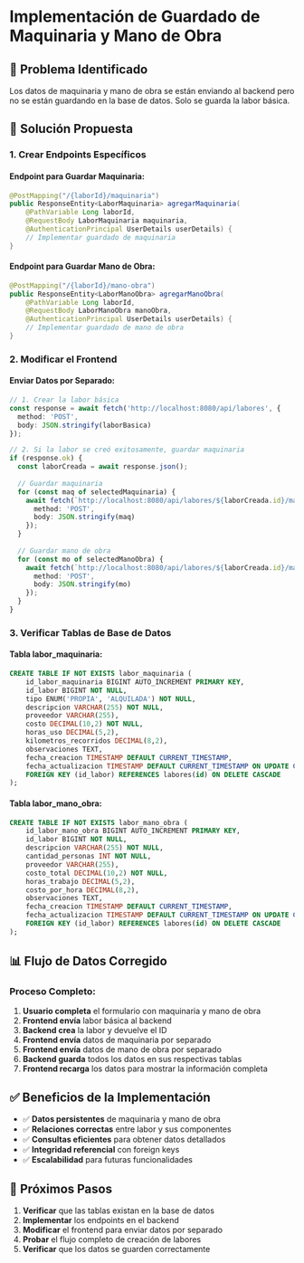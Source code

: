 # Implementación de Guardado de Maquinaria y Mano de Obra

## 🎯 **Problema Identificado**

Los datos de maquinaria y mano de obra se están enviando al backend pero no se están guardando en la base de datos. Solo se guarda la labor básica.

## 🔧 **Solución Propuesta**

### **1. Crear Endpoints Específicos**

#### **Endpoint para Guardar Maquinaria:**
```java
@PostMapping("/{laborId}/maquinaria")
public ResponseEntity<LaborMaquinaria> agregarMaquinaria(
    @PathVariable Long laborId, 
    @RequestBody LaborMaquinaria maquinaria, 
    @AuthenticationPrincipal UserDetails userDetails) {
    // Implementar guardado de maquinaria
}
```

#### **Endpoint para Guardar Mano de Obra:**
```java
@PostMapping("/{laborId}/mano-obra")
public ResponseEntity<LaborManoObra> agregarManoObra(
    @PathVariable Long laborId, 
    @RequestBody LaborManoObra manoObra, 
    @AuthenticationPrincipal UserDetails userDetails) {
    // Implementar guardado de mano de obra
}
```

### **2. Modificar el Frontend**

#### **Enviar Datos por Separado:**
```typescript
// 1. Crear la labor básica
const response = await fetch('http://localhost:8080/api/labores', {
  method: 'POST',
  body: JSON.stringify(laborBasica)
});

// 2. Si la labor se creó exitosamente, guardar maquinaria
if (response.ok) {
  const laborCreada = await response.json();
  
  // Guardar maquinaria
  for (const maq of selectedMaquinaria) {
    await fetch(`http://localhost:8080/api/labores/${laborCreada.id}/maquinaria`, {
      method: 'POST',
      body: JSON.stringify(maq)
    });
  }
  
  // Guardar mano de obra
  for (const mo of selectedManoObra) {
    await fetch(`http://localhost:8080/api/labores/${laborCreada.id}/mano-obra`, {
      method: 'POST',
      body: JSON.stringify(mo)
    });
  }
}
```

### **3. Verificar Tablas de Base de Datos**

#### **Tabla labor_maquinaria:**
```sql
CREATE TABLE IF NOT EXISTS labor_maquinaria (
    id_labor_maquinaria BIGINT AUTO_INCREMENT PRIMARY KEY,
    id_labor BIGINT NOT NULL,
    tipo ENUM('PROPIA', 'ALQUILADA') NOT NULL,
    descripcion VARCHAR(255) NOT NULL,
    proveedor VARCHAR(255),
    costo DECIMAL(10,2) NOT NULL,
    horas_uso DECIMAL(5,2),
    kilometros_recorridos DECIMAL(8,2),
    observaciones TEXT,
    fecha_creacion TIMESTAMP DEFAULT CURRENT_TIMESTAMP,
    fecha_actualizacion TIMESTAMP DEFAULT CURRENT_TIMESTAMP ON UPDATE CURRENT_TIMESTAMP,
    FOREIGN KEY (id_labor) REFERENCES labores(id) ON DELETE CASCADE
);
```

#### **Tabla labor_mano_obra:**
```sql
CREATE TABLE IF NOT EXISTS labor_mano_obra (
    id_labor_mano_obra BIGINT AUTO_INCREMENT PRIMARY KEY,
    id_labor BIGINT NOT NULL,
    descripcion VARCHAR(255) NOT NULL,
    cantidad_personas INT NOT NULL,
    proveedor VARCHAR(255),
    costo_total DECIMAL(10,2) NOT NULL,
    horas_trabajo DECIMAL(5,2),
    costo_por_hora DECIMAL(8,2),
    observaciones TEXT,
    fecha_creacion TIMESTAMP DEFAULT CURRENT_TIMESTAMP,
    fecha_actualizacion TIMESTAMP DEFAULT CURRENT_TIMESTAMP ON UPDATE CURRENT_TIMESTAMP,
    FOREIGN KEY (id_labor) REFERENCES labores(id) ON DELETE CASCADE
);
```

## 📊 **Flujo de Datos Corregido**

### **Proceso Completo:**
1. **Usuario completa** el formulario con maquinaria y mano de obra
2. **Frontend envía** labor básica al backend
3. **Backend crea** la labor y devuelve el ID
4. **Frontend envía** datos de maquinaria por separado
5. **Frontend envía** datos de mano de obra por separado
6. **Backend guarda** todos los datos en sus respectivas tablas
7. **Frontend recarga** los datos para mostrar la información completa

## ✅ **Beneficios de la Implementación**

- ✅ **Datos persistentes** de maquinaria y mano de obra
- ✅ **Relaciones correctas** entre labor y sus componentes
- ✅ **Consultas eficientes** para obtener datos detallados
- ✅ **Integridad referencial** con foreign keys
- ✅ **Escalabilidad** para futuras funcionalidades

## 🔧 **Próximos Pasos**

1. **Verificar** que las tablas existan en la base de datos
2. **Implementar** los endpoints en el backend
3. **Modificar** el frontend para enviar datos por separado
4. **Probar** el flujo completo de creación de labores
5. **Verificar** que los datos se guarden correctamente


